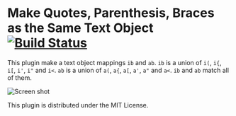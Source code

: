 Make Quotes, Parenthesis, Braces as the Same Text Object [![Build Status](https://travis-ci.org/rhysd/vim-textobj-anyblock.png?branch=master)](https://travis-ci.org/rhysd/vim-textobj-anyblock)
========================================================

This plugin make a text object mappings `ib` and `ab`.  `ib` is a union of `i(`, `i{`, `i[`, `i'`, `i"` and `i<`.  `ab` is a union of `a(`, `a{`, `a[`, `a'`, `a"` and `a<`.
`ib` and `ab` match all of them.

![Screen shot](http://gifzo.net/Twph2N6Nmd.gif)

This plugin is distributed under the MIT License.
